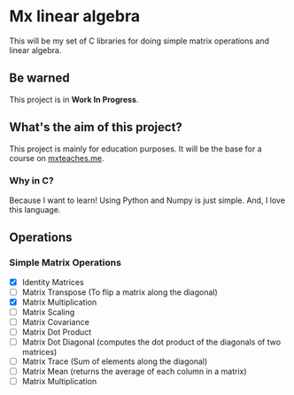 # Mx linear algebra

This will be my set of C libraries for doing simple matrix operations and
linear algebra.

## Be warned
This project is in **Work In Progress**.

## What's the aim of this project?
This project is mainly for education purposes. It will be the base for a course on [mxteaches.me](https://mxteaches.me).

### Why in C?
Because I want to learn! Using Python and Numpy is just simple. And, I love this language.

## Operations

### Simple Matrix Operations
- [x] Identity Matrices
- [ ] Matrix Transpose (To flip a matrix along the diagonal)
- [x] Matrix Multiplication
- [ ] Matrix Scaling
- [ ] Matrix Covariance
- [ ] Matrix Dot Product
- [ ] Matrix Dot Diagonal (computes the dot product of the diagonals of two matrices)
- [ ] Matrix Trace (Sum of elements along the diagonal)
- [ ] Matrix Mean (returns the average of each column in a matrix)
- [ ] Matrix Multiplication
